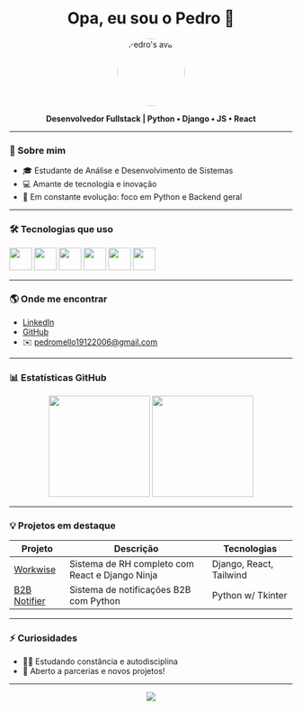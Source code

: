 <h1 align="center">Opa, eu sou o Pedro 👋</h1>
<p align="center">
  <img src=["https://avatars.githubusercontent.com/u/XXXXX?v=4"](https://avatars.githubusercontent.com/u/92114706?v=4) width="120" style="border-radius:50%;" alt="Pedro's avatar"/>
</p>
<p align="center">
  <b>Desenvolvedor Fullstack | Python • Django • JS • React</b>
</p>

---

### 🚀 Sobre mim

- 🎓 Estudante de Análise e Desenvolvimento de Sistemas
- 💻 Amante de tecnologia e inovação
- 🧠 Em constante evolução: foco em Python e Backend geral

---

### 🛠️ Tecnologias que uso

<p align="left">
  <img src="https://cdn.jsdelivr.net/gh/devicons/devicon/icons/python/python-original.svg" width="40"/>
  <img src="https://cdn.jsdelivr.net/gh/devicons/devicon/icons/javascript/javascript-original.svg" width="40"/>
  <img src="https://cdn.jsdelivr.net/gh/devicons/devicon/icons/django/django-plain.svg" width="40"/>
  <img src="https://cdn.jsdelivr.net/gh/devicons/devicon/icons/react/react-original.svg" width="40"/>
  <img src="https://cdn.jsdelivr.net/gh/devicons/devicon/icons/mysql/mysql-original.svg" width="40"/>
  <img src="https://cdn.jsdelivr.net/gh/devicons/devicon/icons/tailwindcss/tailwindcss-plain.svg" width="40"/>
</p>

---

### 🌎 Onde me encontrar

- [LinkedIn](https://www.linkedin.com/in/pedromellodev)
- [GitHub](https://github.com/pedromellodev)
- ✉️ pedromello19122006@gmail.com

---

### 📊 Estatísticas GitHub

<p align="center">
  <img height="180em" src="https://github-readme-stats.vercel.app/api?username=pedromellodev&show_icons=true&theme=radical"/>
  <img height="180em" src="https://github-readme-stats.vercel.app/api/top-langs/?username=pedromellodev&layout=compact&theme=radical"/>
</p>

---

### 💡 Projetos em destaque

| Projeto | Descrição | Tecnologias |
|--------|-----------|-------------|
| [Workwise](https://github.com/pedromellodev/workwise-beta) | Sistema de RH completo com React e Django Ninja | Django, React, Tailwind |
| [B2B Notifier](https://github.com/pedromellodev/b2b-notifier) | Sistema de notificações B2B com Python | Python w/ Tkinter |

---

### ⚡ Curiosidades

- 🧘‍♂️ Estudando constância e autodisciplina
- 🤝 Aberto a parcerias e novos projetos!

---

<p align="center">
  <img src="https://capsule-render.vercel.app/api?type=waving&color=8e44ad&height=100&section=footer"/>
</p>
